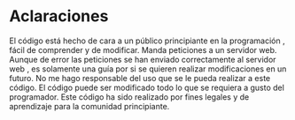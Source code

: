 # Aclaraciones
El código está hecho de cara a un público principiante en la programación , fácil de comprender y de modificar.
Manda peticiones a un servidor web.
Aunque de error las peticiones se han enviado correctamente al servidor web , es solamente una guía por si se quieren realizar modificaciones en un futuro.
No me hago responsable del uso que se le pueda realizar a este código.
El código puede ser modificado todo lo que se requiera a gusto del programador.
Este código ha sido realizado por fines legales y de aprendizaje para la comunidad principiante.
